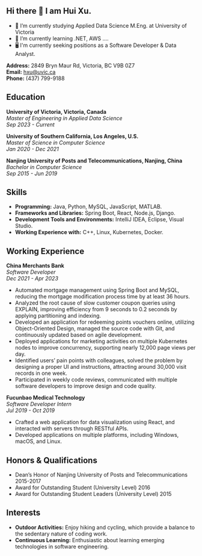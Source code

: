 ## Hi there 👋 I am Hui Xu.

- 🔭 I’m currently studying Applied Data Science M.Eng. at University of Victoria
- 🌱 I’m currently learning .NET, AWS ....
- 🖥️ I'm currently seeking positions as a Software Developer & Data Analyst.
<!--
**hui-x-u/hui-x-u** is a ✨ _special_ ✨ repository because its `README.md` (this file) appears on your GitHub profile.
Here are some ideas to get you started:
- 👯 I’m looking to collaborate on ...
- 🤔 I’m looking for help with ...
- 💬 Ask me about ...
- 📫 How to reach me: ...
- 😄 Pronouns: ...
- ⚡ Fun fact: ...
-->

**Address:** 2849 Bryn Maur Rd, Victoria, BC V9B 0Z7  
**Email:** [hxu@uvic.ca](mailto:hxu@uvic.ca)  
**Phone:** (437) 799-9188  

## Education

**University of Victoria, Victoria, Canada**  
*Master of Engineering in Applied Data Science*  
*Sep 2023 - Current*

**University of Southern California, Los Angeles, U.S.**  
*Master of Science in Computer Science*  
*Jan 2020 - Dec 2021*

**Nanjing University of Posts and Telecommunications, Nanjing, China**  
*Bachelor in Computer Science*  
*Sep 2015 - Jun 2019*

## Skills

- **Programming:** Java, Python, MySQL, JavaScript, MATLAB.
- **Frameworks and Libraries:** Spring Boot, React, Node.js, Django.
- **Development Tools and Environments:** IntelliJ IDEA, Eclipse, Visual Studio.
- **Working Experience with:** C++, Linux, Kubernetes, Docker.

## Working Experience

**China Merchants Bank**  
*Software Developer*  
*Dec 2021 - Apr 2023*

- Automated mortgage management using Spring Boot and MySQL, reducing the mortgage modification process time by at least 36 hours.
- Analyzed the root cause of slow customer coupon queries using EXPLAIN, improving efficiency from 9 seconds to 0.2 seconds by applying partitioning and indexing.
- Developed an application for redeeming points vouchers online, utilizing Object-Oriented Design, managed the source code with Git, and continuously updated based on agile development.
- Deployed applications for marketing activities on multiple Kubernetes nodes to improve concurrency, supporting nearly 12,000 page views per day.
- Identified users’ pain points with colleagues, solved the problem by designing a proper UI and instructions, attracting around 30,000 visit records in one week.
- Participated in weekly code reviews, communicated with multiple software developers to improve design and code quality.

**Fucunbao Medical Technology**  
*Software Developer Intern*  
*Jul 2019 - Oct 2019*

- Crafted a web application for data visualization using React, and interacted with servers through RESTful APIs.
- Developed applications on multiple platforms, including Windows, macOS, and Linux.

## Honors & Qualifications

- Dean’s Honor of Nanjing University of Posts and Telecommunications 2015-2017
- Award for Outstanding Student (University Level) 2016
- Award for Outstanding Student Leaders (University Level) 2015

## Interests

- **Outdoor Activities:** Enjoy hiking and cycling, which provide a balance to the sedentary nature of coding work.
- **Continuous Learning:** Enthusiastic about learning emerging technologies in software engineering.
